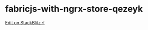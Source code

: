 # fabricjs-with-ngrx-store-qezeyk

[Edit on StackBlitz ⚡️](https://stackblitz.com/edit/fabricjs-with-ngrx-store-qezeyk)